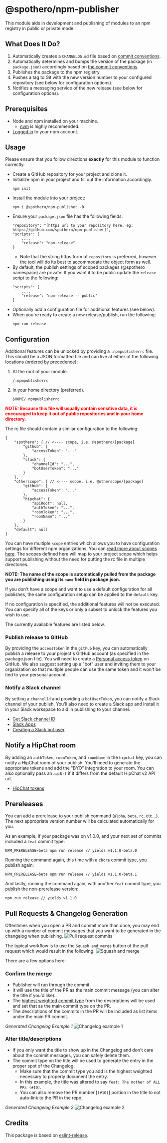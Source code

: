 # @spothero/npm-publisher
This module aids in development and publishing of modules to an npm registry in public or private mode.

## What Does It Do?
1. Automatically creates a `CHANGELOG.md` file based on [commit conventions](https://github.com/spothero/commitlint-config#commit-conventions).
1. Automatically determines and bumps the version of the package (in `package.json`) accordingly based on [the commit conventions](https://github.com/spothero/commitlint-config#important-considerations).
1. Publishes the package to the npm registry.
1. Pushes a tag to Git with the new version number to your configured repository (see below for configuration options).
1. Notifies a messaging service of the new release (see below for configuration options).

## Prerequisites
* Node and npm installed on your machine.
    * [nvm](https://github.com/creationix/nvm) is highly recommended.
* [Logged in](https://docs.npmjs.com/cli/adduser) to your npm account.

## Usage
Please ensure that you follow directions **exactly** for this module to function correctly.

* Create a GitHub repository for your project and clone it.
* Initialize npm in your project and fill out the information accordingly.
    ```
    npm init
    ```
* Install the module into your project:
    ```
    npm i @spothero/npm-publisher -D
    ```
* Ensure your `package.json` file has the following fields:
    ```
    "repository": "[https url to your repository here, eg: https://github.com/spothero/npm-publisher]",
    "scripts": {
        ...,
        "release": "npm-release"
    }
    ```
    * Note that the string https form of `repository` is preferred, however the tool will do its best to accommodate the object form as well.
* By default, the publish settings of scoped packages (@spothero namespace) are private. If you want it to be public update the `release` script to the following:
    ```
    "scripts": {
        ...,
        "release": "npm-release -- public"
    }
    ```
* Optionally add a configuration file for additional features (see below).
* When you're ready to create a new release/publish, run the following:
    ```
    npm run release
    ```

## Configuration
Additional features can be unlocked by providing a `.npmpublisherrc` file. This should be a JSON formatted file and can live at either of the following locations (ordered by precedence):

1. At the root of your module.
    ```
    /.npmpublisherrc
    ```
1. In your home directory (preferred).
    ```
    $HOME/.npmpublisherrc
    ```

<span style="color: #ff0000;">**NOTE: Because this file will usually contain sensitive data, it is encouraged to keep it out of public repositories and in your home directory.**</span>

The rc file should contain a similar configuration to the following:
```
{
    "spothero": { // <---- scope, i.e. @spothero/[package]
        "github": {
            "accessToken": "..."
        },
        "slack": {
            "channelId": "...",
            "botUserToken": "..."
        }
    },
    "otherscope": { // <---- scope, i.e. @otherscope/[package]
        "github": {
            "accessToken": "..."
        },
        "hipchat": {
            "apiRoot": null,
            "authToken": "...",
            "roomToken": "...",
            "roomName": "..."
        }
    },
    "default": null
}
```

You can have multiple `scope` entries which allows you to have configuration settings for different npm organizations. You can [read more about scopes here](https://docs.npmjs.com/misc/scope). The scopes defined here will map to your project scope which helps support publishing without the need for putting the rc file in multiple directories.

**NOTE: The name of the scope is automatically pulled from the package you are publishing using its `name` field in package.json.**

If you don't have a scope and want to use a default configuration for all publishes, the same configuration setup can be applied to the `default` key.

If no configuration is specified, the additional features will not be executed. You can specify all of the keys or only a subset to unlock the features you wish to use.

The currently available features are listed below.

### Publish release to GitHub
By providing the `accessToken` in the `github` key, you can automatically publish a release to your project's GitHub account (as specified in the package.json file). You will need to create a [Personal access token](https://github.com/settings/tokens) on GitHub. We also suggest setting up a "bot" user and inviting them to your organization so that multiple people can use the same token and it won't be tied to your personal account.

### Notify a Slack channel
By setting a `channelId` and providing a `botUserToken`, you can notify a Slack channel of your publish. You'll also need to create a Slack app and install it in your Slack workspace to aid in publishing to your channel.

* [Get Slack channel ID](https://www.wikihow.com/Find-a-Channel-ID-on-Slack-on-PC-or-Mac)
* [Slack Apps](https://api.slack.com/apps)
* [Creating a Slack bot user](https://api.slack.com/bot-users#creating-bot-user)

## Notify a HipChat room
By adding an `authToken`, `roomToken`, and `roomName` in the `hipchat` key, you can notify a HipChat room of your publish. You'll need to generate the appropriate tokens and add the "BYO" integration to your room. You can also optionally pass an `apiUrl` if it differs from the default HipChat v2 API url.

* [HipChat tokens](https://developer.atlassian.com/server/hipchat/about-the-hipchat-rest-api/)

## Prereleases
You can add a prerelease to your publish command (`alpha`, `beta`, `rc`, etc...). The next appropriate version number will be calculated automatically for you.

As an example, if your package was on v1.0.0, and your next set of commits included a `feat` commit type:
```
NPM_PRERELEASE=beta npm run release // yields v1.1.0-beta.0
```
Running the command again, this time with a `chore` commit type, you publish again:
```
NPM_PRERELEASE=beta npm run release // yields v1.1.0-beta.1
```
And lastly, running the command again, with another `feat` commit type, you publish the non-prerelease version:
```
npm run release // yields v1.1.0
```

## Pull Requests & Changelog Generation
Oftentimes when you open a PR and commit more than once, you may end up with a number of commit messages that you want to be generated in the changelog when publishing.
![Pull request commits](./screens/pr.png)

The typical workflow is to use the `Squash and merge` button of the pull request which would result in the following:
![Squash and merge](./screens/squash.png)

There are a few options here:
### Confirm the merge
* Publisher will run through the commit.
* It will use the title of the PR as the main commit message (you can alter the title if you'd like).
* The [highest weighted commit type](https://github.com/spothero/commitlint-config#important-considerations) from the descriptions will be used and set that as the main commit type on the PR.
* The descriptions of the commits in the PR will be included as list items under the main PR commit.

*Generated Changelog Example 1*
![Changelog example 1](./screens/cl-1.png)

### Alter title/descriptions
* If you only want the title to show up in the Changelog and don't care about the commit messages, you can safely delete them.
* The commit type on the title will be used to generate the entry in the proper spot of the Changelog.
    * Make sure that the commit type you add is the highest weighted necessary to properly document the entry.
    * In this example, the title was altered to say `feat: The mother of ALL PRs (#10)`.
    * You can also remove the PR number [`(#10)`] portion in the title to not auto-link to the PR in the repo.

*Generated Changelog Example 2*
![Changelog example 2](./screens/cl-2.png)

## Credits
This package is based on [eslint-release](https://github.com/eslint/eslint-release).
